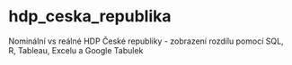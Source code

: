 # hdp_ceska_republika
Nominální vs reálné HDP České republiky - zobrazení rozdílu pomocí SQL, R, Tableau, Excelu a Google Tabulek
